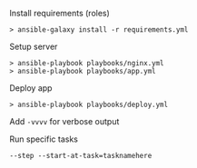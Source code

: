 Install requirements (roles)
```
> ansible-galaxy install -r requirements.yml
```

Setup server
```
> ansible-playbook playbooks/nginx.yml
> ansible-playbook playbooks/app.yml
```

Deploy app
```
> ansible-playbook playbooks/deploy.yml
```

Add `-vvvv` for verbose output

Run specific tasks
```
--step --start-at-task=tasknamehere
```
